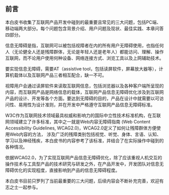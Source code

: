 ## 前言

本白皮书收集了互联网产品开发中碰到的最重要且常见的三大问题，包括PC端、移动端两大部分。每个问题包含背景介绍、用户问题及现状、最佳实践、本章问答四部分。

信息无障碍是指，互联网可以被包括视障者在内的所有用户无障碍使用，也指任何人（无论健全人还是残障群体，无论是年轻人还是老年人）都能访问、理解、操作互联网，而不论用户使用何种设备、网络连接方式、浏览工具以及上网辅助技术。

要实现信息无障碍，需要AT（assistive tool，包括读屏软件，屏幕放大器等），计算机载体以及互联网产品三者相互配合，缺一不可。

视障用户会通过读屏软件来读取互联网信息，包括浏览器以及各种客户端所呈现的内容，而互联网产品是网络信息的载体，互联网产品信息无障碍优化涉及到互联网产品的设计、开发等各个方面。要达到无障碍的目的，产品在设计中就需要以可访问性、易用性为设计准则，并在开发中严格遵守互联网产品信息无障碍标准。

W3C作为互联网技术领域最具权威和影响力的国际中立性技术标准机构，在互联网领域建立了许多标准，其中之一就是Web内容无障碍指南 (Web Content Accessibility Guidelines, WCAG2.0)，WCAG2.0定义了如何让残障群体方便使用Web内容的方法，
涉及广泛的残障类别包括视觉、听觉、身体、言语、认知、学习以及神经残疾，本白皮书的内容参考了该标准，并结合了在实际操作中碰到的各种情况。
    
依据WCAG2.0，为了实现互联网产品信息无障碍优化，除了应该重视人机交互的操作技术与工具型产品的技术研究与研发之外，在产品开发中，开发团队对信息无障碍优化的实现程度，直接影响到产品的信息无障碍程度。

本白皮书目前只罗列了当前最重要的三大问题，后续内容会不断补充完善，欢迎有志之士一起参与。


